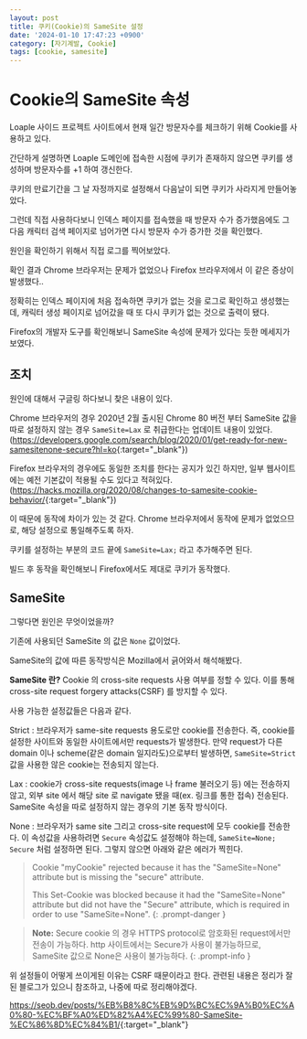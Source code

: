 ```yaml
---
layout: post
title: 쿠키(Cookie)의 SameSite 설정
date: '2024-01-10 17:47:23 +0900'
category: [자기계발, Cookie]
tags: [cookie, samesite]
---
```


# Cookie의 SameSite 속성
Loaple 사이드 프로젝트 사이트에서 현재 일간 방문자수를 체크하기 위해 Cookie를 사용하고 있다.

간단하게 설명하면 Loaple 도메인에 접속한 시점에 쿠키가 존재하지 않으면 쿠키를 생성하며 방문자수를 +1 하여 갱신한다.

쿠키의 만료기간을 그 날 자정까지로 설정해서 다음날이 되면 쿠키가 사라지게 만들어놓았다.

그런데 직접 사용하다보니 인덱스 페이지를 접속했을 때 방문자 수가 증가했음에도 그 다음 캐릭터 검색 페이지로 넘어가면 다시 방문자 수가 증가한 것을 확인했다.

원인을 확인하기 위해서 직접 로그를 찍어보았다.

확인 결과 Chrome 브라우저는 문제가 없었으나 Firefox 브라우저에서 이 같은 증상이 발생했다..

정확히는 인덱스 페이지에 처음 접속하면 쿠키가 없는 것을 로그로 확인하고 생성했는데, 캐릭터 생성 페이지로 넘어갔을 때 또 다시 쿠키가 없는 것으로 출력이 됐다.

Firefox의 개발자 도구를 확인해보니 SameSite 속성에 문제가 있다는 듯한 메세지가 보였다.

## 조치
원인에 대해서 구글링 하다보니 찾은 내용이 있다.

Chrome 브라우저의 경우 2020년 2월 출시된 Chrome 80 버전 부터 SameSite 값을 따로 설정하지 않는 경우 `SameSite=Lax` 로 취급한다는 업데이트 내용이 있었다.(<https://developers.google.com/search/blog/2020/01/get-ready-for-new-samesitenone-secure?hl=ko>{:target="_blank"})

Firefox 브라우저의 경우에도 동일한 조치를 한다는 공지가 있긴 하지만, 일부 웹사이트에는 예전 기본값이 적용될 수도 있다고 적혀있다.(<https://hacks.mozilla.org/2020/08/changes-to-samesite-cookie-behavior/>{:target="_blank"})

이 때문에 동작에 차이가 있는 것 같다. Chrome 브라우저에서 동작에 문제가 없었으므로, 해당 설정으로 통일해주도록 하자.

쿠키를 설정하는 부분의 코드 끝에 `SameSite=Lax;` 라고 추가해주면 된다.

빌드 후 동작을 확인해보니 Firefox에서도 제대로 쿠키가 동작했다.

## SameSite
그렇다면 원인은 무엇이었을까?

기존에 사용되던 SameSite 의 값은 `None` 값이었다.

SameSite의 값에 따른 동작방식은 Mozilla에서 긁어와서 해석해봤다.

**SameSite 란?**
Cookie 의 cross-site requests 사용 여부를 정할 수 있다. 이를 통해 cross-site request forgery attacks(CSRF) 를 방지할 수 있다.

사용 가능한 설정값들은 다음과 같다.

Strict
: 브라우저가 same-site requests 용도로만 cookie를 전송한다. 즉, cookie를 설정한 사이트와 동일한 사이트에서만 requests가 발생한다. 만약 request가 다른 domain 이나 scheme(같은 domain 일지라도)으로부터 발생하면, `SameSite=Strict` 값을 사용한 않은 cookie는 전송되지 않는다.

Lax
: cookie가 cross-site requests(image 나 frame 불러오기 등) 에는 전송하지 않고, 외부 site 에서 해당 site 로 navigate 됐을 때(ex. 링크를 통한 접속) 전송된다. SameSite 속성을 따로 설정하지 않는 경우의 기본 동작 방식이다.

None
: 브라우저가 same site 그리고 cross-site request에 모두 cookie를 전송한다. 이 속성값을 사용하려면 `Secure` 속성값도 설정해야 하는데, `SameSite=None; Secure` 처럼 설정하면 된다. 그렇지 않으면 아래와 같은 에러가 찍힌다.

> Cookie "myCookie" rejected because it has the "SameSite=None" attribute but is missing the "secure" attribute.
> 
> This Set-Cookie was blocked because it had the "SameSite=None" attribute but did not have the "Secure" attribute, which is required in order to use "SameSite=None".
{: .prompt-danger }

> **Note:** Secure cookie 의 경우 HTTPS protocol로 암호화된 request에서만 전송이 가능하다. http 사이트에서는 Secure가 사용이 불가능하므로, SameSite 값으로 None은 사용이 불가능하다.
{: .prompt-info }

위 설정들이 어떻게 쓰이게된 이유는 CSRF 때문이라고 한다. 관련된 내용은 정리가 잘 된 블로그가 있으니 참조하고, 나중에 따로 정리해야겠다.

<https://seob.dev/posts/%EB%B8%8C%EB%9D%BC%EC%9A%B0%EC%A0%80-%EC%BF%A0%ED%82%A4%EC%99%80-SameSite-%EC%86%8D%EC%84%B1/>{:target="_blank"}